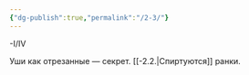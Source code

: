```yaml
---
{"dg-publish":true,"permalink":"/2-3/"}
---
```


-I/IV

Уши как отрезанные — секрет.
[[-2.2.\|Спиртуются]] ранки.